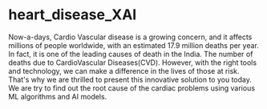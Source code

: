 # heart_disease_XAI
Now-a-days, Cardio Vascular disease is a growing concern, and it affects millions of people worldwide, with an estimated 17.9 million deaths per year. In fact, it is one of the leading causes of death in the India. The number of deaths due to CardioVascular Diseases(CVD).
However, with the right tools and technology, we can make a difference in the lives of those at risk. That's why we are thrilled to present this innovative solution to you today. We are try to find out the root cause of the cardiac problems using various ML algorithms and AI models.

